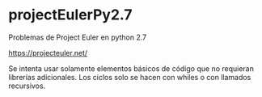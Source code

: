 # projectEulerPy2.7
Problemas de Project Euler en python 2.7

https://projecteuler.net/


Se intenta usar solamente elementos básicos de código que no requieran librerías adicionales.
Los ciclos solo se hacen con whiles o con llamados recursivos. 
